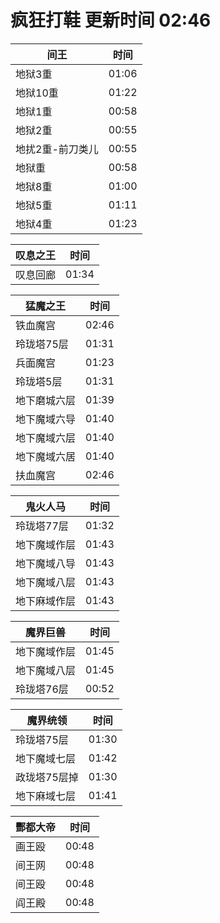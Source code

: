 # 疯狂打鞋 更新时间 02:46

| 间王   | 时间    |
|--------|-------|
| 地狱3重 | 01:06 |
| 地狱10重 | 01:22 |
| 地狱1重 | 00:58 |
| 地狱2重 | 00:55 |
| 地扰2重-前刀类儿 | 00:55 |
| 地狱重 | 00:58 |
| 地狱8重 | 01:00 |
| 地狱5重 | 01:11 |
| 地狱4重 | 01:23 |

| 叹息之王   | 时间    |
|--------|-------|
| 叹息回廊 | 01:34 |

| 猛魔之王   | 时间    |
|--------|-------|
| 铁血魔宫 | 02:46 |
| 玲珑塔75层 | 01:31 |
| 兵面魔宫 | 01:23 |
| 玲珑塔5层 | 01:31 |
| 地下磨城六层 | 01:39 |
| 地下魔域六导 | 01:40 |
| 地下魔域六层 | 01:40 |
| 地下魔域六居 | 01:40 |
| 扶血魔宫 | 02:46 |

| 鬼火人马   | 时间    |
|--------|-------|
| 玲珑塔77层 | 01:32 |
| 地下魔域作层 | 01:43 |
| 地下魔域八导 | 01:43 |
| 地下魔域八层 | 01:43 |
| 地下麻域作层 | 01:43 |

| 魔界巨兽   | 时间    |
|--------|-------|
| 地下魔域作层 | 01:45 |
| 地下魔域八层 | 01:45 |
| 玲珑塔76层 | 00:52 |

| 魔界统领   | 时间    |
|--------|-------|
| 玲珑塔75层 | 01:30 |
| 地下魔域七层 | 01:42 |
| 政珑塔75层掉 | 01:30 |
| 地下麻域七层 | 01:41 |

| 酆都大帝   | 时间    |
|--------|-------|
| 画王殴 | 00:48 |
| 间王网 | 00:48 |
| 间王殴 | 00:48 |
| 阎王殿 | 00:48 |